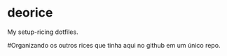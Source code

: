 # deorice
My setup-ricing dotfiles.

#Organizando os outros rices que tinha aqui no github em um único repo.
